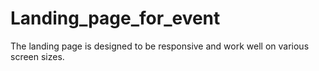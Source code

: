 # Landing_page_for_event
The landing page is designed to be responsive and work well on various screen sizes. 
